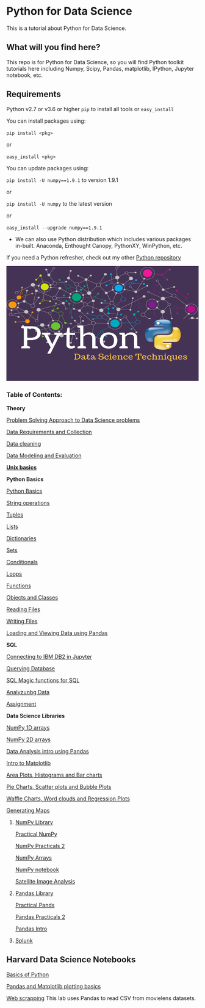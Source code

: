 # Python for Data Science

This is a tutorial about Python for Data Science.

## What will you find here?

This repo is for Python for Data Science, so you will find Python toolkit tutorials here including Numpy, Scipy, Pandas, matplotlib, IPython, Jupyter notebook, etc.

## Requirements

Python v2.7 or v3.6 or higher
`pip` to install all tools or `easy_install`

You can install packages using:

`pip install <pkg>`

or

`easy_install <pkg>`

You can update packages using:

`pip install -U numpy==1.9.1` to version 1.9.1

or

`pip install -U numpy` to the latest version

or

`easy_install --upgrade numpy==1.9.1`

- We can also use Python distribution which includes various packages in-built. Anaconda, Enthought Canopy, PythonXY, WinPython, etc.

If you need a Python refresher, check out my other [Python repository](https://github.com/piyushpatel2005/Python)

![Python for Data science](images/data-science.png)

### Table of Contents:

**Theory**

[Problem Solving Approach to Data Science problems](lessons/Problem_solving_approach.ipynb)

[Data Requirements and Collection](lessons/Data_collection.ipynb)

[Data cleaning](lessons/Data_Cleaning.ipynb)

[Data Modeling and Evaluation](lessons/Modeling.ipynb)


**[Unix basics](lessons/UNIX.html)**

**Python Basics**

[Python Basics](lessons/Python101.ipynb)

[String operations](lessons/python/1.2_String_Operations.ipynb)

[Tuples](lessons/python/2.1_Tuples.ipynb)

[Lists](lessons/python/2.2_Lists.ipynb)

[Dictionaries](lessons/python/2.3_Dictionaries.ipynb)

[Sets](lessons/python/2.4_Sets.ipynb)

[Conditionals](lessons/python/3.1_Conditions.ipynb)

[Loops](lessons/python/3.2_loops.ipynb)

[Functions](lessons/python/3.3_Functions.ipynb)

[Objects and Classes](lessons/python/3.4_Objects_and_Classes.ipynb)

[Reading Files](lessons/python/4.1_Reading_Files.ipynb)

[Writing Files](lessons/python/4.2Writing_and_Saving_Files.ipynb)

[Loading and Viewing Data using Pandas](lessons/python/4.3_Loading_Data_and_Viewing_Data.ipynb)

**SQL**

[Connecting to IBM DB2 in Jupyter](lessons/sql/1-1-Connecting-2-IBMDB2.ipynb)

[Querying Database](lessons/sql/1-2-Querying.ipynb)

[SQL Magic functions for SQL](lessons/sql/1-3-SQLmagic.ipynb)

[Analyzunbg Data](lessons/sql/1-5-Analyzing-Data.ipynb)

[Assignment](lessons/sql/1-6-Peer-Assignment.ipynb)

**Data Science Libraries**

[NumPy 1D arrays](lessons/python/4.4_Numpy1d.ipynb)

[NumPy 2D arrays](lessons/python/4.4_Numpy2d.ipynb)

[Data Analysis intro using Pandas](lessons/python/001.Data_Analytis_Intro.ipynb)

[Intro to Matplotlib](lessons/python/1-1-1.Introduction-to-Matplotlib.ipynb)

[Area Plots, Histograms and Bar charts](lessons/python/2-2-1-Area-Plots-Histograms-and-Bar-Charts.ipynb)

[Pie Charts, Scatter plots and Bubble Plots](lessons/python/2-3-1-Pie-Charts-Box-Plots-Scatter-Plots-and-Bubble-Plots.ipynb)

[Waffle Charts, Word clouds and Regression Plots](lessons/python/3-4-1-Waffle-Charts-Word-Clouds-and-Regression-Plots.ipynb)


[Generating Maps](lessons/python/3-5-1-Generating-Maps.ipynb)

1. [NumPy Library](lessons/numpy.md)

	[Practical NumPy](lessons/numpy.ipynb)

	[NumPy Practicals 2](lessons/numpy2.ipynb)

	[NumPy Arrays](lessons/03_Numpy_Notebook.ipynb)

	[NumPy notebook](lessons/libs/03_Numpy_Notebook.ipynb)

	[Satellite Image Analysis](lessons/libs/Satellite_Image_Analysis_numpy.ipynb)

2. [Pandas Library](lessons/pandas.md)

	[Practical Pands](lessons/pandas.ipynb)

	[Pandas Practicals 2](lessons/pandas2.ipynb)

	[Pandas Intro](lessons/IntroPandas.ipynb)

3. [Splunk](lessons/splunk.md)



## Harvard Data Science Notebooks

[Basics of Python](harvard-data-science/Lab1-babypython.ipynb)

[Pandas and Matplotlib plotting basics](harvard-data-science/Lab1-pythonpandas.ipynb)

[Web scrapping](harvard-data-science/02-DataScrapping.ipynb)
	This lab uses Pandas to read CSV from movielens datasets.